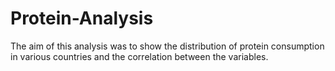 # Protein-Analysis
The aim of this analysis was to show the distribution of protein consumption in various countries and the correlation between the variables.
